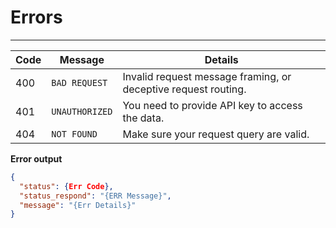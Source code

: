 # Errors

---

| Code | Message        | Details                                                        |
| ---- | -------------- | -------------------------------------------------------------- |
| 400  | `BAD REQUEST`  | Invalid request message framing, or deceptive request routing. |
| 401  | `UNAUTHORIZED` | You need to provide API key to access the data.                |
| 404  | `NOT FOUND`    | Make sure your request query are valid.                        |

**Error output**

```json
{
  "status": {Err Code},
  "status_respond": "{ERR Message}",
  "message": "{Err Details}"
}
```
